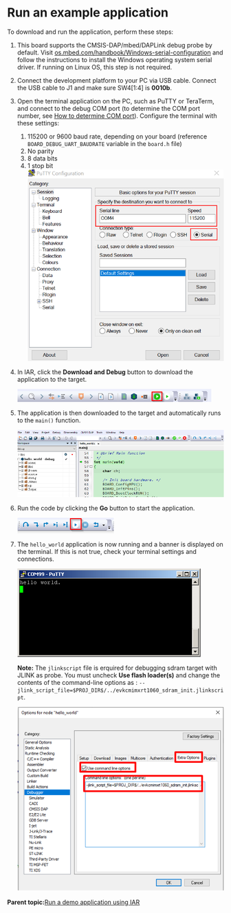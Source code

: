 # Run an example application

To download and run the application, perform these steps:

1.  This board supports the CMSIS-DAP/mbed/DAPLink debug probe by default. Visit [os.mbed.com/handbook/Windows-serial-configuration](https://os.mbed.com/handbook/Windows-serial-configuration) and follow the instructions to install the Windows operating system serial driver. If running on Linux OS, this step is not required.
2.  Connect the development platform to your PC via USB cable. Connect the USB cable to J1 and make sure SW4\[1:4\] is **0010b**.
3.  Open the terminal application on the PC, such as PuTTY or TeraTerm, and connect to the debug COM port \(to determine the COM port number, see [How to determine COM port](how_to_determine_com_port.md)\). Configure the terminal with these settings:

    1.  115200 or 9600 baud rate, depending on your board \(reference `BOARD_DEBUG_UART_BAUDRATE` variable in the `board.h` file\)
    2.  No parity
    3.  8 data bits
    4.  1 stop bit
    ![](../images/terminal_putty_configuration.png "Terminal (PuTTY) configuration")

4.  In IAR, click the **Download and Debug** button to download the application to the target.

    ![](../images/iar_download_debug_button.png "Download and Debug button")

5.  The application is then downloaded to the target and automatically runs to the `main()` function.

    ![](../images/iar_stop_at_main.png "Stop at main() when running debugging")

6.  Run the code by clicking the **Go** button to start the application.

    ![](../images/iar_go_button.png "Go button")

7.  The `hello_world` application is now running and a banner is displayed on the terminal. If this is not true, check your terminal settings and connections.

    ![](../images/text_display_hello_world.png "Text display of the hello_world demo")

    **Note:** The `jlinkscript` file is erquired for debugging sdram target with JLINK as probe. You must uncheck **Use flash loader\(s\)** and change the contents of the command-line options as : `--jlink_script_file=$PROJ_DIR$/../evkcmimxrt1060_sdram_init.jlinkscript`.

    ![](../images/RT1060EVKC-JLINK.png "Command-line optons")


**Parent topic:**[Run a demo application using IAR](../topics/run_a_demo_application_using_iar.md)

